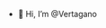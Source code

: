 - 👋 Hi, I’m @Vertagano


<!---
- 👀 I’m interested in ... ridding the world of all impure spectres
- 🌱 I’m currently learning ... how to use competences
- 💞️ I’m looking to collaborate on ... the purification of zones 0-3
- 📫 How to reach me ... DragonZlay#8280
Vertagano/Vertagano is a ✨ special ✨ repository because its `README.md` (this file) appears on your GitHub profile.
You can click the Preview link to take a look at your changes.
--->
